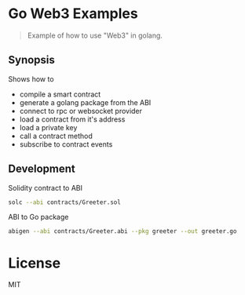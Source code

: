 # Go Web3 Examples

> Example of how to use "Web3" in golang.

## Synopsis

Shows how to

- compile a smart contract
- generate a golang package from the ABI
- connect to rpc or websocket provider
- load a contract from it's address
- load a private key
- call a contract method
- subscribe to contract events

## Development

Solidity contract to ABI

```bash
solc --abi contracts/Greeter.sol
```

ABI to Go package

```bash
abigen --abi contracts/Greeter.abi --pkg greeter --out greeter.go
```

# License

MIT
